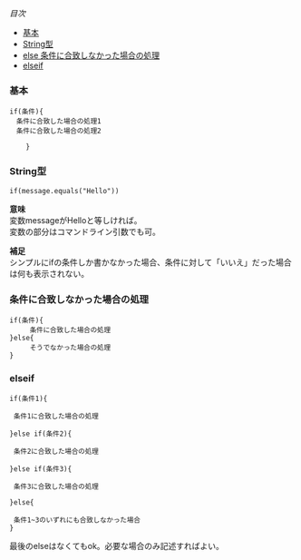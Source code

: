 *目次*
* [基本](#基本)
* [String型](#String型)
* [else 条件に合致しなかった場合の処理](#条件に合致しなかった場合の処理)
* [elseif](#elseif)

### 基本

    if(条件){
    　条件に合致した場合の処理1
    　条件に合致した場合の処理2

        }

### String型

    if(message.equals("Hello"))
    
**意味**  
変数messageがHelloと等しければ。  
変数の部分はコマンドライン引数でも可。

**補足**  
シンプルにifの条件しか書かなかった場合、条件に対して「いいえ」だった場合は何も表示されない。

### 条件に合致しなかった場合の処理

    if(条件){
    　　　条件に合致した場合の処理
    }else{
    　　　そうでなかった場合の処理
    }

### elseif

    if(条件1){
    
     条件1に合致した場合の処理
     
    }else if(条件2){
    
     条件2に合致した場合の処理
     
    }else if(条件3){
    
     条件3に合致した場合の処理
     
    }else{
    
     条件1~3のいずれにも合致しなかった場合
    }

最後のelseはなくてもok。必要な場合のみ記述すればよい。    
